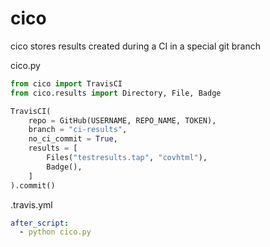 # cico
cico stores results created during a CI in a special git branch

cico.py
```python
from cico import TravisCI
from cico.results import Directory, File, Badge

TravisCI(
    repo = GitHub(USERNAME, REPO_NAME, TOKEN),
    branch = "ci-results",
    no_ci_commit = True,
    results = [
        Files("testresults.tap", "covhtml"),
        Badge(),
    ]
).commit()
```

.travis.yml
```yaml
after_script:
  - python cico.py

```
